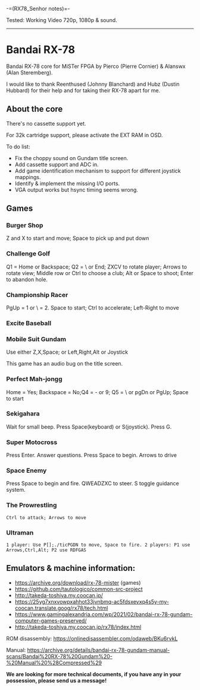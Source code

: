 -=(RX78_Senhor notes)=-

Tested: Working Video 720p, 1080p & sound.

___
# Bandai RX-78

Bandai RX-78 core for MiSTer FPGA by Pierco (Pierre Cornier) & Alanswx (Alan Steremberg).

I would like to thank Reenthused (Johnny Blanchard) and Hubz (Dustin Hubbard) for their help and for taking their RX-78 apart for me.

## About the core

There's no cassette support yet.

For 32k cartridge support, please activate the EXT RAM in OSD.

To do list:
- Fix the choppy sound on Gundam title screen.
- Add cassette support and ADC in.
- Add game identification mechanism to support for different joystick mappings.
- Identify & implement the missing I/O ports.
- VGA output works but hsync timing seems wrong.


## Games


### Burger Shop
  Z and X to start and move; Space to pick up and put down



### Challenge Golf

  Q1 = Home or Backspace; Q2 = \ or End; ZXCV to rotate player; Arrows to rotate view; Middle row or Ctrl to choose a club; Alt or Space to shoot; Enter to abandon hole.

### Championship Racer
  PgUp = 1 or \ = 2. Space to start; Ctrl to accelerate; Left-Right to move

### Excite Baseball

### Mobile Suit Gundam
  Use either Z,X,Space; or Left,Right,Alt or Joystick

  This game has an audio bug on the title screen.

### Perfect Mah-jongg
  Home = Yes; Backspace = No;Q4 = - or 9; Q5 = \ or pgDn or PgUp; Space to start

### Sekigahara
   Wait for small beep. Press Space(keyboard) or S(joystick). Press G.


### Super Motocross
   Press Enter. Answer questions. Press Space to begin. Arrows to drive

### Space Enemy
   Press Space to begin and fire. QWEADZXC to steer. S toggle guidance system.

### The Prowrestling
    Ctrl to attack; Arrows to move

### Ultraman
    1 player: Use P[];./ticPGDN to move, Space to fire. 2 players: P1 use Arrows,Ctrl,Alt; P2 use RDFGAS



## Emulators & machine information:

- https://archive.org/download/rx-78-mister (games)
- https://github.com/tautologico/common-src-project
- http://takeda-toshiya.my.coocan.jp/
- https://25yg7xnxvowpxahhot33jvnbmq-ac5fdsxevxq4s5y-my-coocan.translate.goog/rx78/tech.html
- https://www.gamingalexandria.com/wp/2021/02/bandai-rx-78-gundam-computer-games-preserved/
- http://takeda-toshiya.my.coocan.jp/rx78/index.html


ROM disassembly: https://onlinedisassembler.com/odaweb/BKu6rvkL


Manual:
https://archive.org/details/bandai-rx-78-gundam-manual-scans/Bandai%20RX-78%20Gundam%20-%20Manual%20%28Compressed%29

**We are looking for more technical documents, if you have any in your possession, please send us a message!**
